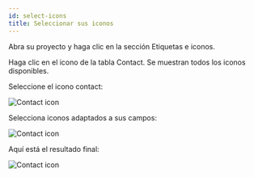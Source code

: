 ```yaml
---
id: select-icons
title: Seleccionar sus iconos
---
```


Abra su proyecto y haga clic en la sección Etiquetas e iconos.

Haga clic en el icono de la tabla Contact. Se muestran todos los iconos disponibles.

Seleccione el icono contact:

![Contact icon](assets/en/custom-icons/contact-icon.png)

Selecciona iconos adaptados a sus campos:

![Contact icon](assets/en/custom-icons/field-icons.png)

Aquí está el resultado final:

![Contact icon](assets/en/custom-icons/custom-icons-final-result.png)
















